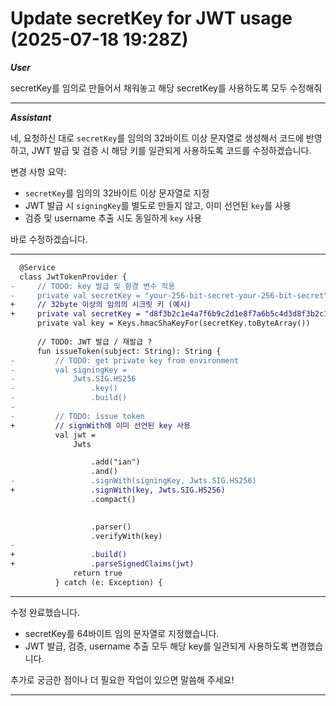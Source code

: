 <!-- Generated by SpecStory -->

# Update secretKey for JWT usage (2025-07-18 19:28Z)

_**User**_

secretKey를 임의로 만들어서 채워놓고
해당 secretKey를 사용하도록 모두 수정해줘

---

_**Assistant**_

네, 요청하신 대로 `secretKey`를 임의의 32바이트 이상 문자열로 생성해서 코드에 반영하고, JWT 발급 및 검증 시 해당 키를 일관되게 사용하도록 코드를 수정하겠습니다.

변경 사항 요약:
- `secretKey`를 임의의 32바이트 이상 문자열로 지정
- JWT 발급 시 `signingKey`를 별도로 만들지 않고, 이미 선언된 `key`를 사용
- 검증 및 username 추출 시도 동일하게 `key` 사용

바로 수정하겠습니다.

---

```diff
  @Service
  class JwtTokenProvider {
-     // TODO: key 발급 및 환경 변수 적용
-     private val secretKey = "your-256-bit-secret-your-256-bit-secret" // 32byte 이상 필요
+     // 32byte 이상의 임의의 시크릿 키 (예시)
+     private val secretKey = "d8f3b2c1e4a7f6b9c2d1e8f7a6b5c4d3d8f3b2c1e4a7f6b9c2d1e8f7a6b5c4d3" // 64byte
      private val key = Keys.hmacShaKeyFor(secretKey.toByteArray())
  
      // TODO: JWT 발급 / 재발급 ?
      fun issueToken(subject: String): String {
-         // TODO: get private key from environment
-         val signingKey =
-             Jwts.SIG.HS256
-                 .key()
-                 .build()
- 
-         // TODO: issue token
+         // signWith에 이미 선언된 key 사용
          val jwt =
              Jwts
```

```diff
                  .add("ian")
                  .and()
-                 .signWith(signingKey, Jwts.SIG.HS256)
+                 .signWith(key, Jwts.SIG.HS256)
                  .compact()
  
```

```diff
                  .parser()
                  .verifyWith(key)
- 
+                 .build()
+                 .parseSignedClaims(jwt)
              return true
          } catch (e: Exception) {
```

---

수정 완료했습니다.

- secretKey를 64바이트 임의 문자열로 지정했습니다.
- JWT 발급, 검증, username 추출 모두 해당 key를 일관되게 사용하도록 변경했습니다.

추가로 궁금한 점이나 더 필요한 작업이 있으면 말씀해 주세요!

---

